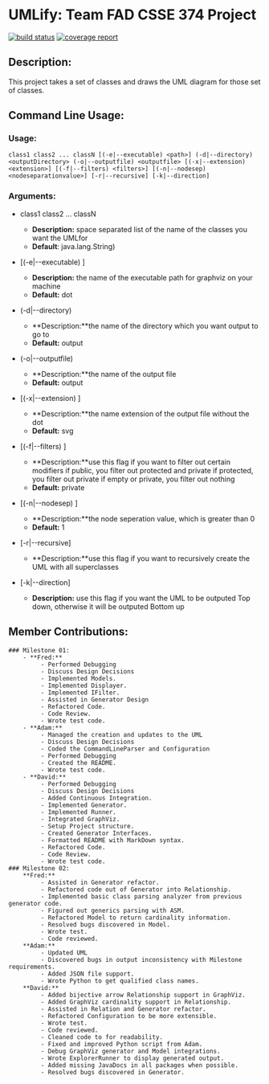 # UMLify: Team FAD CSSE 374 Project
[![build status](https://ada.csse.rose-hulman.edu/zhangq2/Fad/badges/master/build.svg)](https://ada.csse.rose-hulman.edu/zhangq2/Fad/commits/master)
[![coverage report](https://ada.csse.rose-hulman.edu/zhangq2/Fad/badges/master/coverage.svg)](https://ada.csse.rose-hulman.edu/zhangq2/Fad/commits/master)

## Description:
This project takes a set of classes and draws the UML diagram for those set of classes.

## Command Line Usage:
### Usage:
`class1 class2 ... classN [(-e|--executable) <path>] (-d|--directory) <outputDirectory> (-o|--outputfile) <outputfile> [(-x|--extension) <extension>] [(-f|--filters) <filters>] [(-n|--nodesep) <nodeseparationvalue>] [-r|--recursive] [-k|--direction]`

### Arguments:
  - class1 class2 ... classN
     - **Description:** space separated list of the name of the classes you want the UMLfor
     - **Default**: java.lang.String)

  - [(-e|--executable) <path>]
      - **Description:** the name of the executable path for graphviz on your machine
      - **Default:** dot

  - (-d|--directory) <outputDirectory>
      - **Description:**the name of the directory which you want output to go to
      - **Default:** output

  - (-o|--outputfile) <outputfile>
      - **Description:**the name of the output file
      - **Default:** output

  - [(-x|--extension) <extension>]
      - **Description:**the name extension of the output file without the dot
      - **Default:** svg

  - [(-f|--filters) <filters>]
      - **Description:**use this flag if you want to filter out certain modifiers
        if public, you filter out protected and private
        if protected, you filter out private
        if empty or private, you filter out nothing
      - **Default:** private

  - [(-n|--nodesep) <nodeseparationvalue>]
      - **Description:**the node seperation value, which is greater than 0
      - **Default:** 1

  - [-r|--recursive]
      - **Description:**use this flag if you want to recursively create the UML with all superclasses

  - [-k|--direction]
      - **Description:** use this flag if you want the UML to be outputed Top down, otherwise it will be outputed Bottom up

## Member Contributions:
    ### Milestone 01:
        - **Fred:**
             - Performed Debugging
             - Discuss Design Decisions
             - Implemented Models.
             - Implemented Displayer.
             - Implemented IFilter.
             - Assisted in Generator Design
             - Refactored Code.
             - Code Review.
             - Wrote test code.
        - **Adam:**
             - Managed the creation and updates to the UML
             - Discuss Design Decisions
             - Coded the CommandLineParser and Configuration
             - Performed Debugging
             - Created the README.
             - Wrote test code.
        - **David:**
             - Performed Debugging
             - Discuss Design Decisions
             - Added Continuous Integration.
             - Implemented Generator.
             - Implemented Runner.
             - Integrated GraphViz.
             - Setup Project structure.
             - Created Generator Interfaces.
             - Formatted README with MarkDown syntax.
             - Refactored Code.
             - Code Review.
             - Wrote test code.
    ### Milestone 02:
        **Fred:**
             - Assisted in Generator refactor.
             - Refactored code out of Generator into Relationship.
             - Implemented basic class parsing analyzer from previous generator code.
             - Figured out generics parsing with ASM.
             - Refactored Model to return cardinality information.
             - Resolved bugs discovered in Model.
             - Wrote test.
             - Code reviewed.
        **Adam:**
             - Updated UML
             - Discovered bugs in output inconsistency with Milestone requirements.
             - Added JSON file support.
             - Wrote Python to get qualified class names.
        **David:**
             - Added bijective arrow Relationship support in GraphViz.
             - Added GraphViz cardinality support in Relationship.
             - Assisted in Relation and Generator refactor.
             - Refactored Configuration to be more extensible.
             - Wrote test.
             - Code reviewed.
             - Cleaned code to for readability.
             - Fixed and improved Python script from Adam.
             - Debug GraphViz generator and Model integrations.
             - Wrote ExplorerRunner to display generated output.
             - Added missing JavaDocs in all packages when possible.
             - Resolved bugs discovered in Generator.
        

